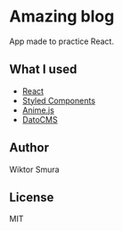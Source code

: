 # Amazing blog

App made to practice React.

## What I used

- [React](https://reactjs.org/)
- [Styled Components](https://styled-components.com/)
- [Anime.js](https://animejs.com/)
- [DatoCMS](https://www.datocms.com/)

## Author

Wiktor Smura

## License

MIT
